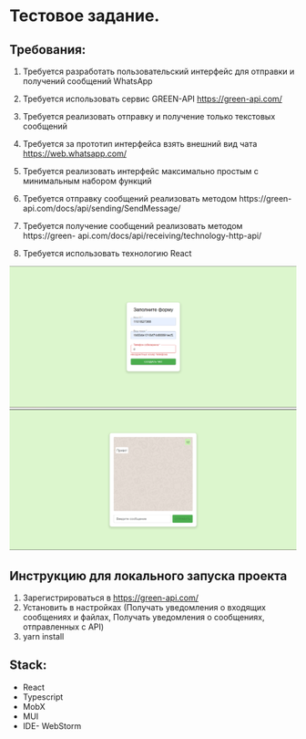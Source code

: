 # Тестовое задание.

## Требования:
1. Требуется разработать пользовательский интерфейс для отправки и получений
   сообщений WhatsApp
2. Требуется использовать сервис GREEN-API https://green-api.com/
3. Требуется реализовать отправку и получение только текстовых сообщений
4. Требуется за прототип интерфейса взять внешний вид чата
   https://web.whatsapp.com/
5. Требуется реализовать интерфейс максимально простым с минимальным набором
   функций

6. Требуется отправку сообщений реализовать методом https://green-
   api.com/docs/api/sending/SendMessage/

7. Требуется получение сообщений реализовать методом https://green-
   api.com/docs/api/receiving/technology-http-api/

8. Требуется использовать технологию React


![app example](src/images/example1.png)
![app example](src/images/example2.png)

## Инструкцию для локального запуска проекта

1. Зарегистрироваться в https://green-api.com/ 
2. Установить в настройках (Получать уведомления о входящих сообщениях и файлах, Получать уведомления о сообщениях, отправленных с API)
3. yarn install



## Stack:
- React
- Typescript
- MobX
- MUI
- IDE- WebStorm
